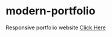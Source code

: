 # modern-portfolio
Responsive portfolio website
[Click Here](https://dirk-vg.github.io/modern-portfolio/)
